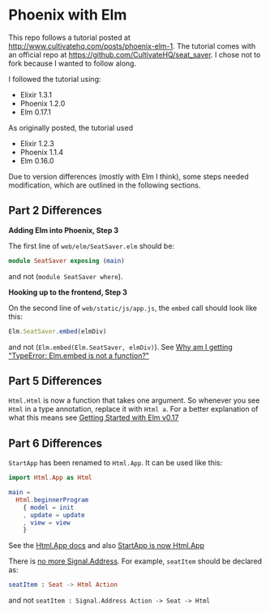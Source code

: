 # Phoenix with Elm

This repo follows a tutorial posted at http://www.cultivatehq.com/posts/phoenix-elm-1. The tutorial comes with an official repo at https://github.com/CultivateHQ/seat_saver. I chose not to fork because I wanted to follow along.

I followed the tutorial using:

* Elixir 1.3.1
* Phoenix 1.2.0
* Elm 0.17.1

As originally posted, the tutorial used

* Elixir 1.2.3
* Phoenix 1.1.4
* Elm 0.16.0

Due to version differences (mostly with Elm I think), some steps needed modification, which are outlined in the following sections.

## Part 2 Differences

__Adding Elm into Phoenix, Step 3__

The first line of `web/elm/SeatSaver.elm` should be:

```elm
module SeatSaver exposing (main)
```

and not (`module SeatSaver where`).

__Hooking up to the frontend, Step 3__

On the second line of `web/static/js/app.js`, the `embed` call should look like this:

```javascript
Elm.SeatSaver.embed(elmDiv)
```

and not (`Elm.embed(Elm.SeatSaver, elmDiv)`). See [Why am I getting "TypeError: Elm.embed is not a function?"](http://faq.elm-community.org/17.html#why-am-i-getting-typeerror-elmembed-is-not-a-function)

## Part 5 Differences

`Html.Html` is now a function that takes one argument. So whenever you see `Html` in a type annotation, replace it with `Html a`. For a better explanation of what this means see [Getting Started with Elm v0.17](https://medium.com/@diamondgfx/getting-started-with-elm-11d7a53b1a78#.pelvp3vbd)

## Part 6 Differences

`StartApp` has been renamed to `Html.App`. It can be used like this:

```elm
import Html.App as Html

main =
  Html.beginnerProgram
    { model = init
    , update = update
    , view = view
    }
```

See the [Html.App docs](http://package.elm-lang.org/packages/elm-lang/html/1.1.0/Html-App) and also [StartApp is now Html.App](https://github.com/elm-lang/elm-platform/blob/master/upgrade-docs/0.17.md#startapp-is-now-htmlapp)

There is [no more Signal.Address](https://github.com/elm-lang/elm-platform/blob/master/upgrade-docs/0.17.md#no-more-signaladdress). For example, `seatItem` should be declared as:

```elm
seatItem : Seat -> Html Action
```

and not `seatItem : Signal.Address Action -> Seat -> Html`
